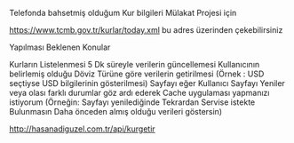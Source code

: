 Telefonda bahsetmiş olduğum Kur bilgileri Mülakat Projesi için

https://www.tcmb.gov.tr/kurlar/today.xml bu adres üzerinden çekebilirsiniz

 

Yapılması Beklenen Konular

Kurların Listelenmesi
5 Dk süreyle verilerin güncellemesi
Kullanıcının belirlemiş olduğu Döviz Türüne göre verilerin getirilmesi (Örnek : USD seçtiyse USD bilgilerinin gösterilmesi)
Sayfayı eğer Kullanıcı Sayfayı Yeniler veya olası farklı durumlar göz ardı ederek Cache uygulaması yapmanızı istiyorum (Örneğin: Sayfayı yenilediğinde Tekrardan Servise istekte Bulunmasın Daha önceden almış olduğu verileri göstersin)

http://hasanadiguzel.com.tr/api/kurgetir
